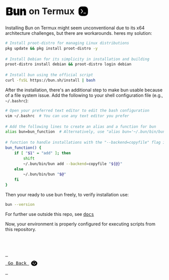 <!-- markdownlint-capture -->
<!-- markdownlint-disable -->

# <img src="../assets/wordmark.svg" alt="Bun" width="75" height="35" style="translate: -4px; vertical-align: -3px;"/>on Termux <img src="../assets/Termux.svg" alt="Bun on Termux" class="termux" style="border-radius: 20px; padding: 10px; vertical-align: -15px; translate: -4px; width: 30px; height: 30px;"/>

Installing Bun on Termux might seem unconventional due to its x64 architecture challenges, but there are workarounds. heres my solution:

```bash
# Install proot-distro for managing Linux distributions
pkg update && pkg install proot-distro -y

# Install Debian for its simplicity in installation and building
proot-distro install debian && proot-distro login debian

# Install bun using the official script
curl -fsSL https://bun.sh/install | bash
```

After the installation, there's an additional step to make bun usable because of a file system issue. Add the following to your shell configuration file (e.g., `~/.bashrc`):

```bash
# Open your preferred text editor to edit the bash configuration
vim ~/.bashrc  # You can use any text editor you prefer

# Add the following lines to create an alias and a function for bun
alias bun=bun_function  # Alternatively, use "alias bun='~/.bun/bin/bun'" if you don't plan on installing things

# function to handle installations with the "--backend=copyfile" flag in order to prevent an "access denied" error when installing packages.
bun_function() {
    if [ "$1" = "add" ]; then
        shift
        ~/.bun/bin/bun add --backend=copyfile "${@}"
    else
        ~/.bun/bin/bun "$@"
    fi
}
```

Then your ready to use bun freely, to verify installation use:

```bash
bun --version
```

For further use outside this repo, see [<kbd>docs</kbd>](https://bun.sh/docs)

Now, your environment is properly configured for executing scripts from this repository.

<br>
<br>

[<kbd> <br> Go Back <img src="../assets/icon.svg" alt="Bun on Termux" class="termux" style="border-radius: 20px; padding: 10px; vertical-align: -15px; translate: -4px; width: 20px; height: 20px;"/><br> </kbd>][KBD]

</div>

<br>
<br>

[KBD]: ../README.md
